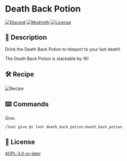# Death Back Potion

[![Discord](https://img.shields.io/discord/1327308441324097681?label=discord&color=blue&logo=discord)](https://discord.gg/5UdcDa5xNC)
[![Modrinth](https://img.shields.io/modrinth/dt/death-back-potion?label=modrinth&logo=modrinth)](https://modrinth.com/datapack/death-back-potion)
[![License](https://img.shields.io/github/license/lullaby6/data-packs)](https://github.com/lullaby6/data-packs/blob/main/LICENSE)

## 📖 Description

Drink the Death Back Potion to teleport to your last death!

The Death Back Potion is stackable by 16!

## 🛠️ Recipe

![Recipe](https://raw.githubusercontent.com/lullaby6/data-packs/refs/heads/main/Death%20Back%20Potion/images/recipe.png)

## ⌨️ Commands

Give:

```mcfunction
/loot give @s loot death_back_potion:death_back_potion
```

## 🪪 License

[AGPL-3.0-or-later](https://github.com/lullaby6/data-packs/blob/main/LICENSE)